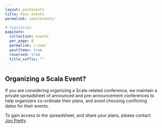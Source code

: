 ```yaml
---
layout: pastevents
title: Past events
permalink: /pastevents/

# Pagination
paginate:
  collection: events
  per_page: 8
  permalink: /:num/
  pastItems: true
  reversed: true
  title_suffix: ""
---
```


<h2>Organizing a Scala Event?</h2>

If you are considering organizing a Scala-related conference, we maintain a private spreadsheet of announced and pre-announcement conferences to help organizers co-ordinate their plans, and avoid choosing conflicting dates for their events.

To gain access to the spreadsheet, and share your plans, please contact <a href="https://twitter.com/propensive/">Jon Pretty</a>.
